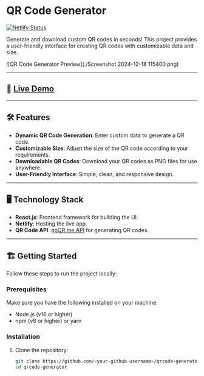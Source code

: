 # QR Code Generator  

[![Netlify Status](https://api.netlify.com/api/v1/badges/<your-netlify-badge-id>/deploy-status)](https://geneqrcode.netlify.app/)  

Generate and download custom QR codes in seconds! This project provides a user-friendly interface for creating QR codes with customizable data and size.  

![QR Code Generator Preview](./Screenshot 2024-12-18 115400.png)

---

## 🚀 [Live Demo](https://geneqrcode.netlify.app/)  

---

## 🛠️ Features  

- **Dynamic QR Code Generation**: Enter custom data to generate a QR code.  
- **Customizable Size**: Adjust the size of the QR code according to your requirements.  
- **Downloadable QR Codes**: Download your QR codes as PNG files for use anywhere.  
- **User-Friendly Interface**: Simple, clean, and responsive design.  

---

## 🖥️ Technology Stack  

- **React.js**: Frontend framework for building the UI.  
- **Netlify**: Hosting the live app.  
- **QR Code API**: [goQR.me API](https://goqr.me/api/) for generating QR codes.  

---

## 🏗️ Getting Started  

Follow these steps to run the project locally:

### Prerequisites  

Make sure you have the following installed on your machine:  

- Node.js (v16 or higher)  
- npm (v8 or higher) or yarn  

### Installation  

1. Clone the repository:  
   ```bash  
   git clone https://github.com/<your-github-username>/qrcode-generator.git  
   cd qrcode-generator  

